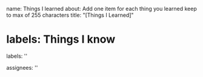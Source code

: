 
name: Things I learned
about: Add one item for each thing you learned keep to max of 255 characters
title: "[Things I Learned]"

labels: Things I know
=======
labels: ''

assignees: ''

